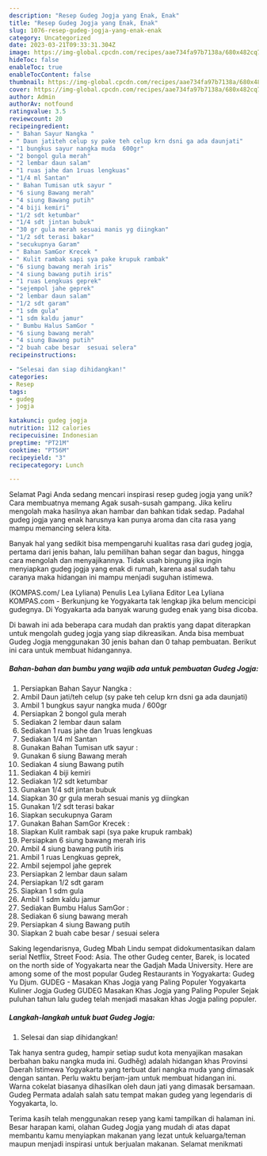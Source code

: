 ```yaml
---
description: "Resep Gudeg Jogja yang Enak, Enak"
title: "Resep Gudeg Jogja yang Enak, Enak"
slug: 1076-resep-gudeg-jogja-yang-enak-enak
category: Uncategorized
date: 2023-03-21T09:33:31.304Z
image: https://img-global.cpcdn.com/recipes/aae734fa97b7138a/680x482cq70/gudeg-jogja-foto-resep-utama.jpg
hideToc: false
enableToc: true
enableTocContent: false
thumbnail: https://img-global.cpcdn.com/recipes/aae734fa97b7138a/680x482cq70/gudeg-jogja-foto-resep-utama.jpg
cover: https://img-global.cpcdn.com/recipes/aae734fa97b7138a/680x482cq70/gudeg-jogja-foto-resep-utama.jpg
author: Admin
authorAv: notfound
ratingvalue: 3.5
reviewcount: 20
recipeingredient:
- " Bahan Sayur Nangka "
- " Daun jatiteh celup sy pake teh celup krn dsni ga ada daunjati"
- "1 bungkus sayur nangka muda  600gr"
- "2 bongol gula merah"
- "2 lembar daun salam"
- "1 ruas jahe dan 1ruas lengkuas"
- "1/4 ml Santan"
- " Bahan Tumisan utk sayur "
- "6 siung Bawang merah"
- "4 siung Bawang putih"
- "4 biji kemiri"
- "1/2 sdt ketumbar"
- "1/4 sdt jintan bubuk"
- "30 gr gula merah sesuai manis yg diingkan"
- "1/2 sdt terasi bakar"
- "secukupnya Garam"
- " Bahan SamGor Krecek "
- " Kulit rambak sapi sya pake krupuk rambak"
- "6 siung bawang merah iris"
- "4 siung bawang putih iris"
- "1 ruas Lengkuas geprek"
- "sejempol jahe geprek"
- "2 lembar daun salam"
- "1/2 sdt garam"
- "1 sdm gula"
- "1 sdm kaldu jamur"
- " Bumbu Halus SamGor "
- "6 siung bawang merah"
- "4 siung Bawang putih"
- "2 buah cabe besar  sesuai selera"
recipeinstructions:

- "Selesai dan siap dihidangkan!"
categories:
- Resep
tags:
- gudeg
- jogja

katakunci: gudeg jogja 
nutrition: 112 calories
recipecuisine: Indonesian
preptime: "PT21M"
cooktime: "PT56M"
recipeyield: "3"
recipecategory: Lunch

---
```



Selamat Pagi Anda sedang mencari inspirasi resep gudeg jogja yang unik? Cara membuatnya memang Agak susah-susah gampang. Jika keliru mengolah maka hasilnya akan hambar dan bahkan tidak sedap. Padahal gudeg jogja yang enak harusnya kan punya aroma dan cita rasa yang mampu memancing selera kita.


Banyak hal yang sedikit bisa mempengaruhi kualitas rasa dari gudeg jogja, pertama dari jenis bahan, lalu pemilihan bahan segar dan bagus, hingga cara mengolah dan menyajikannya. Tidak usah bingung jika ingin menyiapkan gudeg jogja yang enak di rumah, karena asal sudah tahu caranya maka hidangan ini mampu menjadi suguhan istimewa.

(KOMPAS.com/ Lea Lyliana) Penulis Lea Lyliana Editor Lea Lyliana KOMPAS.com - Berkunjung ke Yogyakarta tak lengkap jika belum mencicipi gudegnya. Di Yogyakarta ada banyak warung gudeg enak yang bisa dicoba.


Di bawah ini ada beberapa cara mudah dan praktis yang dapat diterapkan untuk mengolah gudeg jogja yang siap dikreasikan. Anda bisa membuat Gudeg Jogja menggunakan 30 jenis bahan dan 0 tahap pembuatan. Berikut ini cara untuk membuat hidangannya.

<!--inarticleads1-->

##### Bahan-bahan dan bumbu yang wajib ada untuk pembuatan Gudeg Jogja:

1. Persiapkan  Bahan Sayur Nangka :
1. Ambil  Daun jati/teh celup (sy pake teh celup krn dsni ga ada daunjati)
1. Ambil 1 bungkus sayur nangka muda / 600gr
1. Persiapkan 2 bongol gula merah
1. Sediakan 2 lembar daun salam
1. Sediakan 1 ruas jahe dan 1ruas lengkuas
1. Sediakan 1/4 ml Santan
1. Gunakan  Bahan Tumisan utk sayur :
1. Gunakan 6 siung Bawang merah
1. Sediakan 4 siung Bawang putih
1. Sediakan 4 biji kemiri
1. Sediakan 1/2 sdt ketumbar
1. Gunakan 1/4 sdt jintan bubuk
1. Siapkan 30 gr gula merah sesuai manis yg diingkan
1. Gunakan 1/2 sdt terasi bakar
1. Siapkan secukupnya Garam
1. Gunakan  Bahan SamGor Krecek :
1. Siapkan  Kulit rambak sapi (sya pake krupuk rambak)
1. Persiapkan 6 siung bawang merah iris
1. Ambil 4 siung bawang putih iris
1. Ambil 1 ruas Lengkuas geprek,
1. Ambil sejempol jahe geprek
1. Persiapkan 2 lembar daun salam
1. Persiapkan 1/2 sdt garam
1. Siapkan 1 sdm gula
1. Ambil 1 sdm kaldu jamur
1. Sediakan  Bumbu Halus SamGor :
1. Sediakan 6 siung bawang merah
1. Persiapkan 4 siung Bawang putih
1. Siapkan 2 buah cabe besar / sesuai selera


Saking legendarisnya, Gudeg Mbah Lindu sempat didokumentasikan dalam serial Netflix, Street Food: Asia. The other Gudeg center, Barek, is located on the north side of Yogyakarta near the Gadjah Mada University. Here are among some of the most popular Gudeg Restaurants in Yogyakarta: Gudeg Yu Djum. GUDEG - Masakan Khas Jogja yang Paling Populer Yogyakarta Kuliner Jogja Gudeg GUDEG Masakan Khas Jogja yang Paling Populer Sejak puluhan tahun lalu gudeg telah menjadi masakan khas Jogja paling populer. 

<!--inarticleads2-->

##### Langkah-langkah untuk buat Gudeg Jogja:


1. Selesai dan siap dihidangkan!

Tak hanya sentra gudeg, hampir setiap sudut kota menyajikan masakan berbahan baku nangka muda ini. Gudhěg) adalah hidangan khas Provinsi Daerah Istimewa Yogyakarta yang terbuat dari nangka muda yang dimasak dengan santan. Perlu waktu berjam-jam untuk membuat hidangan ini. Warna cokelat biasanya dihasilkan oleh daun jati yang dimasak bersamaan. Gudeg Permata adalah salah satu tempat makan gudeg yang legendaris di Yogyakarta, lo. 

Terima kasih telah menggunakan resep yang kami tampilkan di halaman ini. Besar harapan kami, olahan Gudeg Jogja yang mudah di atas dapat membantu kamu menyiapkan makanan yang lezat untuk keluarga/teman maupun menjadi inspirasi untuk berjualan makanan. Selamat menikmati
